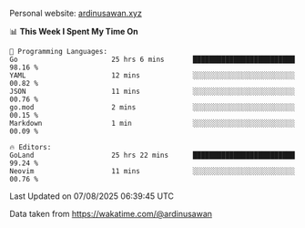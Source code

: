 Personal website: [ardinusawan.xyz](https://ardinusawan.xyz)

<!--START_SECTION:waka-->
📊 **This Week I Spent My Time On** 

```text
💬 Programming Languages: 
Go                       25 hrs 6 mins       █████████████████████████   98.16 % 
YAML                     12 mins             ░░░░░░░░░░░░░░░░░░░░░░░░░   00.82 % 
JSON                     11 mins             ░░░░░░░░░░░░░░░░░░░░░░░░░   00.76 % 
go.mod                   2 mins              ░░░░░░░░░░░░░░░░░░░░░░░░░   00.15 % 
Markdown                 1 min               ░░░░░░░░░░░░░░░░░░░░░░░░░   00.09 % 

🔥 Editors: 
GoLand                   25 hrs 22 mins      █████████████████████████   99.24 % 
Neovim                   11 mins             ░░░░░░░░░░░░░░░░░░░░░░░░░   00.76 % 
```


 Last Updated on 07/08/2025 06:39:45 UTC
<!--END_SECTION:waka-->
Data taken from https://wakatime.com/@ardinusawan
